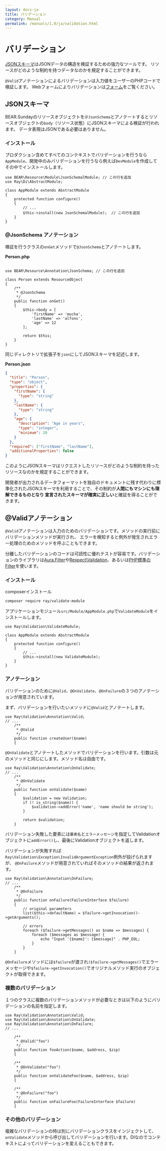 ```yaml
---
layout: docs-ja
title: バリデーション
category: Manual
permalink: /manuals/1.0/ja/validation.html
---
```


# バリデーション

[JSONスキーマ](http://json-schema.org/)はJSONデータの構造を検証するための強力なツールです。
リソースがどのような制約を持つデータなのかを規定することができます。

`@Valid`アノテーションによるバリデーションは入力値をユーザーのPHPコードで検証します。
Webフォームによりバリデーションは[フォーム](form.html)をご覧ください。

## JSONスキーマ

BEAR.Sundayのリソースオブジェクトを`＠JsonSchema`とアノテートするとリソースオブジェクトの`body`（リソース状態）にJSONスキーマによる検証が行われます。
データ表現はJSONである必要はありません。

### インストール

プロダクション含めてすべてのコンテキストでバリデーションを行うなら`AppModule`、開発中のみバリデーションを行うなら例えば`DevModule`を作成してその中でインストールします。

```php?start_inline
use BEAR\Resource\Module\JsonSchemalModule; // この行を追加
use Ray\Di\AbstractModule;

class AppModule extends AbstractModule
{
    protected function configure()
    {
        // ...
        $this->install(new JsonSchemalModule);  // この行を追加
    }
}
```

### @JsonSchema アノテーション

検証を行うクラスの`onGet`メソッドで`@JsonSchema`とアノテートします。

**Person.php**

```php?start_inline

use BEAR\Resource\Annotation\JsonSchema; // この行を追加

class Person extends ResourceObject
{
    /**
     * @JsonSchema
     */
    public function onGet()
    {
        $this->body = [
            'firstName' => 'mucha',
            'lastName' => 'alfons',
            'age' => 12
        ];

        return $this;
    }
}
```

同じディレクトリで拡張子を`json`にしてJSONスキーマを記述します。

**Person.json**

```json
{
  "title": "Person",
  "type": "object",
  "properties": {
    "firstName": {
      "type": "string"
    },
    "lastName": {
      "type": "string"
    },
    "age": {
      "description": "Age in years",
      "type": "integer",
      "minimum": 20
    }
  },
  "required": ["firstName", "lastName"],
  "additionalProperties": false
}
```

このようにJSONスキーマはリクエストしたリソースがどのような制約を持ったリソースなのかを規定することができます。

開発者が出力されるデータフォーマットを独自のドキュメントに残す代わりに標準化されたJSONスキーマを利用することで、その制約が**人間にもマシンにも理解できるものとなり
宣言されたスキーマが確実に正しい**と確証を得ることができます。

## @Validアノテーション

`@Valid`アノテーションは入力のためのバリデーションです。メソッドの実行前にバリデーションメソッドが実行され、
エラーを検知すると例外が発生されエラー処理のためのメソッドを呼ぶこともできます。

分離したバリデーションのコードは可読性に優れテストが容易です。バリデーションのライブラリは[Aura.Filter](https://github.com/auraphp/Aura.Filter)や[Respect\Validation](https://github.com/Respect/Validation)、あるいは[PHP標準のFilter](http://php.net/manual/ja/book.filter.php)を使います。

### インストール

composerインストール

```bash
composer require ray/validate-module
```

アプリケーションモジュール`src/Module/AppModule.php`で`ValidateModule`をインストールします。

```php?start_inline
use Ray\Validation\ValidateModule;

class AppModule extends AbstractModule
{
    protected function configure()
    {
        // ...
        $this->install(new ValidateModule);
    }
}
```

### アノテーション

バリデーションのために`@Valid`、`@OnValidate`、`@OnFailure`の３つのアノテーションが用意されています。


まず、バリデーションを行いたいメソッドに`@Valid`とアノテートします。

```php?start_inline
use Ray\Validation\Annotation\Valid;
// ...
    /**
     * @Valid
     */
    public function createUser($name)
    {
```

`@OnValidate`とアノテートしたメソッドでバリデーションを行います。引数は元のメソッドと同じにします。メソッド名は自由です。

```php?start_inline
use Ray\Validation\Annotation\OnValidate;
// ...
    /**
     * @OnValidate
     */
    public function onValidate($name)
    {
        $validation = new Validation;
        if (! is_string($name)) {
            $validation->addError('name', 'name should be string');
        }

        return $validation;
    }
```

バリデーション失敗した要素には`要素名`と`エラーメッセージ`を指定してValidationオブジェクトに`addError()`し、最後にValidationオブジェクトを返します。

バリデーションが失敗すれば`Ray\Validation\Exception\InvalidArgumentException`例外が投げられますが、
`@OnFailure`メソッドが用意されていればそのメソッドの結果が返されます。

```php?start_inline
use Ray\Validation\Annotation\OnFailure;
// ...
    /**
     * @OnFailure
     */
    public function onFailure(FailureInterface $failure)
    {
        // original parameters
        list($this->defaultName) = $failure->getInvocation()->getArguments();

        // errors
        foreach ($failure->getMessages() as $name => $messages) {
            foreach ($messages as $message) {
                echo "Input '{$name}': {$message}" . PHP_EOL;
            }
        }
    }
```
`@OnFailure`メソッドには`$failure`が渡され`($failure->getMessages()`でエラーメッセージや`$failure->getInvocation()`でオリジナルメソッド実行のオブジェクトが取得できます。

### 複数のバリデーション

１つのクラスに複数のバリデーションメソッドが必要なときは以下のようにバリデーションの名前を指定します。

```php?start_inline
use Ray\Validation\Annotation\Valid;
use Ray\Validation\Annotation\OnValidate;
use Ray\Validation\Annotation\OnFailure;
// ...

    /**
     * @Valid("foo")
     */
    public function fooAction($name, $address, $zip)
    {

    /**
     * @OnValidate("foo")
     */
    public function onValidateFoo($name, $address, $zip)
    {

    /**
     * @OnFailure("foo")
     */
    public function onFailureFoo(FailureInterface $failure)
    {
```

### その他のバリデーション

複雑なバリデーションの時は別にバリデーションクラスをインジェクトして、`onValidate`メソッドから呼び出してバリデーションを行います。DIなのでコンテキストによってバリデーションを変えることもできます。

